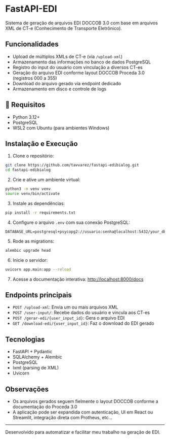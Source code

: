 # FastAPI-EDI

Sistema de geração de arquivos EDI DOCCOB 3.0 com base em arquivos XML de CT-e (Conhecimento de Transporte Eletrônico).

## Funcionalidades

* Upload de múltiplos XMLs de CT-e (via `/upload-xml`)
* Armazenamento das informações no banco de dados PostgreSQL
* Registro do input do usuário com vinculação a diversos CT-es
* Geração do arquivo EDI conforme layout DOCCOB Proceda 3.0 (registros 000 a 355)
* Download do arquivo gerado via endpoint dedicado
* Armazenamento em disco e controle de logs

## 📂 Requisitos

* Python 3.12+
* PostgreSQL
* WSL2 com Ubuntu (para ambientes Windows)

## Instalação e Execução

1. Clone o repositório:

```bash
git clone https://github.com/tavvarez/fastapi-edibialog.git
cd fastapi-edibialog
```

2. Crie e ative um ambiente virtual:

```bash
python3 -m venv venv
source venv/bin/activate
```

3. Instale as dependências:

```bash
pip install -r requirements.txt
```

4. Configure o arquivo `.env` com sua conexão PostgreSQL:

```env
DATABASE_URL=postgresql+psycopg2://usuario:senha@localhost:5432/your_db
```

5. Rode as migrations:

```bash
alembic upgrade head
```

6. Inicie o servidor:

```bash
uvicorn app.main:app --reload
```

7. Acesse a documentação interativa:
   [http://localhost:8000/docs](http://localhost:8000/docs)

## Endpoints principais

* `POST /upload-xml`: Envia um ou mais arquivos XML
* `POST /user-input/`: Recebe dados do usuário e vincula aos CT-es
* `POST /gerar-edi/{user_input_id}`: Gera o arquivo EDI
* `GET /download-edi/{user_input_id}`: Faz o download do EDI gerado

## Tecnologias

* FastAPI + Pydantic
* SQLAlchemy + Alembic
* PostgreSQL
* lxml (parsing de XML)
* Uvicorn

## Observações

* Os arquivos gerados seguem fielmente o layout DOCCOB conforme a documentação do Proceda 3.0
* A aplicação pode ser expandida com autenticação, UI em React ou Streamlit, integração direta com Protheus, etc...

---

Desenvolvido para automatizar e facilitar meu trabalho na geração de EDI.
